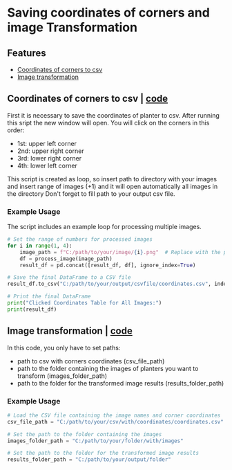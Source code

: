 # Saving coordinates of corners and image Transformation
## Features
- [Coordinates of corners to csv](#Coordinates-of-corners-to-csv)
- [Image transformation](#Image-transformation)

## Coordinates of corners to csv | [code](./2_corners_coordinates_to_csv.py)

First it is necessary to save the coordinates of planter to csv. After running this sript the new window will open. You will click on  the corners in this order:
- 1st: upper left corner
- 2nd: upper right corner
- 3rd: lower right corner
- 4th: lower left corner

This script is created as loop, so insert path to directory with your images and insert range of images (+1) and it will open automatically all images in the directory
Don't forget to fill path to your output csv file.

### Example Usage

The script includes an example loop for processing multiple images.

```python
# Set the range of numbers for processed images
for i in range(1, 4):
    image_path = f"C:/path/to/your/image/{i}.png"  # Replace with the path to your images
    df = process_image(image_path)
    result_df = pd.concat([result_df, df], ignore_index=True)

# Save the final DataFrame to a CSV file
result_df.to_csv("C:/path/to/your/output/csvfile/coordinates.csv", index=False, header=False)

# Print the final DataFrame
print("Clicked Coordinates Table for All Images:")
print(result_df)
```
## Image transformation | [code](./3_transformation_by_corners_coordinates_from_CSV.py)
In this code, you only have to set paths:
- path to csv with corners coordinates (csv_file_path)
- path to the folder containing the images of planters you want to transform (images_folder_path)
- path to the folder for the transformed image results (results_folder_path)

### Example Usage
```python
# Load the CSV file containing the image names and corner coordinates
csv_file_path = "C:/path/to/your/csv/with/coordinates/coordinates.csv"

# Set the path to the folder containing the images
images_folder_path = "C:/path/to/your/folder/with/images"

# Set the path to the folder for the transformed image results
results_folder_path = "C:/path/to/your/output/folder"

